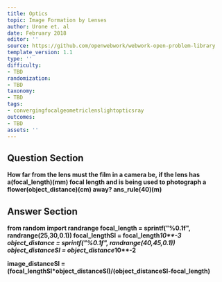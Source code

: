 ```yaml
---
title: Optics
topic: Image Formation by Lenses
author: Urone et. al
date: February 2018
editor: ''
source: https://github.com/openwebwork/webwork-open-problem-library
template_version: 1.1
type: ''
difficulty:
- TBD
randomization:
- TBD
taxonomy:
- TBD
tags:
- convergingfocalgeometriclenslightopticsray
outcomes:
- TBD
assets: ''
---
```


## Question Section 

<b>
How far from the lens must the film in a camera be, if the lens has a(focal_length)(mm) focal length and is being used to photograph a flower(object_distance)(cm) away? 
ans_rule(40)(m)



## Answer Section

from random import randrange
focal_length = sprintf("%0.1f", randrange(25,30,0.1))
focal_lengthSI = focal_length*10**-3
object_distance = sprintf("%0.1f", randrange(40,45,0.1))
object_distanceSI = object_distance*10**-2

image_distanceSI = (focal_lengthSI*object_distanceSI)/(object_distanceSI-focal_length)